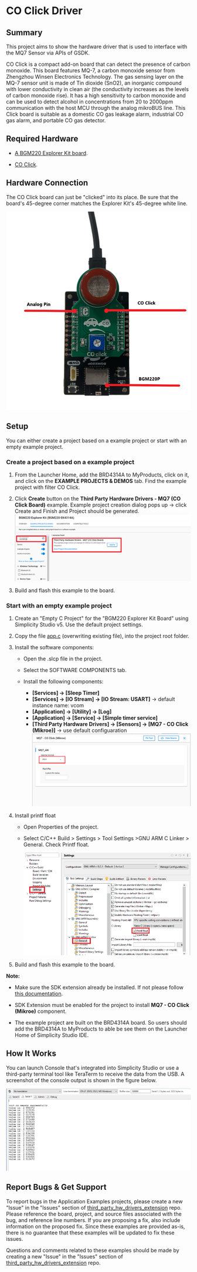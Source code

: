 # CO Click Driver #

## Summary ##

This project aims to show the hardware driver that is used to interface with the MQ7 Sensor via APIs of GSDK.

CO Click is a compact add-on board that can detect the presence of carbon monoxide. This board features MQ-7, a carbon monoxide sensor from Zhengzhou Winsen Electronics Technology. The gas sensing layer on the MQ-7 sensor unit is made of Tin dioxide (SnO2), an inorganic compound with lower conductivity in clean air (the conductivity increases as the levels of carbon monoxide rise). It has a high sensitivity to carbon monoxide and can be used to detect alcohol in concentrations from 20 to 2000ppm communication with the host MCU through the analog mikroBUS line. This Click board is suitable as a domestic CO gas leakage alarm, industrial CO gas alarm, and portable CO gas detector.

## Required Hardware ##

- [A BGM220 Explorer Kit board](https://www.silabs.com/development-tools/wireless/bluetooth/bgm220-explorer-kit).

- [CO Click](https://www.mikroe.com/co-click).

## Hardware Connection ##

The CO Click board can just be "clicked" into its place. Be sure that the board's 45-degree corner matches the Explorer Kit's 45-degree white line.

![board](hardware_connection.png)

## Setup ##

You can either create a project based on a example project or start with an empty example project.

### Create a project based on a example project ###

1. From the Launcher Home, add the BRD4314A to MyProducts, click on it, and click on the **EXAMPLE PROJECTS & DEMOS** tab. Find the example project with filter CO Click.

2. Click **Create** button on the **Third Party Hardware Drivers - MQ7 (CO Click Board)** example. Example project creation dialog pops up -> click Create and Finish and Project should be generated.
![Create_example](create_example.png)

3. Build and flash this example to the board.

### Start with an empty example project ###

1. Create an "Empty C Project" for the "BGM220 Explorer Kit Board" using Simplicity Studio v5. Use the default project settings.

2. Copy the file [app.c](../../../example/mikroe_co_mq7/app.c) (overwriting existing file), into the project root folder.

3. Install the software components:

    - Open the .slcp file in the project.

    - Select the SOFTWARE COMPONENTS tab.

    - Install the following components:

        - **[Services] → [Sleep Timer]**
        - **[Services] → [IO Stream] → [IO Stream: USART]** → default instance name: vcom
        - **[Application] → [Utility] → [Log]**
        - **[Application] → [Service] → [Simple timer service]**
        - **[Third Party Hardware Drivers] → [Sensors] → [MQ7 - CO Click (Mikroe)]** → use default configuaration
        ![Default Configuration](default_configuration.png)

4. Install printf float

    - Open Properties of the project.

    - Select C/C++ Build > Settings > Tool Settings >GNU ARM C Linker > General. Check Printf float.

        ![float](float.png)

5. Build and flash this example to the board.

**Note:**

- Make sure the SDK extension already be installed. If not please follow [this documentation](https://github.com/SiliconLabs/third_party_hw_drivers_extension/blob/master/README.md).

- SDK Extension must be enabled for the project to install **MQ7 - CO Click (Mikroe)** component.

- The example project are built on the BRD4314A board. So users should add the BRD4314A to MyProducts to able be see them on the Launcher Home of Simplicity Studio IDE.

## How It Works ##

You can launch Console that's integrated into Simplicity Studio or use a third-party terminal tool like TeraTerm to receive the data from the USB. A screenshot of the console output is shown in the figure below.

![logging_screen](log.png)

## Report Bugs & Get Support ##

To report bugs in the Application Examples projects, please create a new "Issue" in the "Issues" section of [third_party_hw_drivers_extension](https://github.com/SiliconLabs/third_party_hw_drivers_extension) repo. Please reference the board, project, and source files associated with the bug, and reference line numbers. If you are proposing a fix, also include information on the proposed fix. Since these examples are provided as-is, there is no guarantee that these examples will be updated to fix these issues.

Questions and comments related to these examples should be made by creating a new "Issue" in the "Issues" section of [third_party_hw_drivers_extension](https://github.com/SiliconLabs/third_party_hw_drivers_extension) repo.
